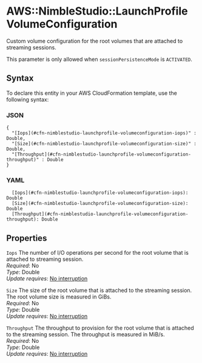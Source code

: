 # AWS::NimbleStudio::LaunchProfile VolumeConfiguration<a name="aws-properties-nimblestudio-launchprofile-volumeconfiguration"></a>

Custom volume configuration for the root volumes that are attached to streaming sessions\.

This parameter is only allowed when `sessionPersistenceMode` is `ACTIVATED`\.

## Syntax<a name="aws-properties-nimblestudio-launchprofile-volumeconfiguration-syntax"></a>

To declare this entity in your AWS CloudFormation template, use the following syntax:

### JSON<a name="aws-properties-nimblestudio-launchprofile-volumeconfiguration-syntax.json"></a>

```
{
  "[Iops](#cfn-nimblestudio-launchprofile-volumeconfiguration-iops)" : Double,
  "[Size](#cfn-nimblestudio-launchprofile-volumeconfiguration-size)" : Double,
  "[Throughput](#cfn-nimblestudio-launchprofile-volumeconfiguration-throughput)" : Double
}
```

### YAML<a name="aws-properties-nimblestudio-launchprofile-volumeconfiguration-syntax.yaml"></a>

```
  [Iops](#cfn-nimblestudio-launchprofile-volumeconfiguration-iops): Double
  [Size](#cfn-nimblestudio-launchprofile-volumeconfiguration-size): Double
  [Throughput](#cfn-nimblestudio-launchprofile-volumeconfiguration-throughput): Double
```

## Properties<a name="aws-properties-nimblestudio-launchprofile-volumeconfiguration-properties"></a>

`Iops` <a name="cfn-nimblestudio-launchprofile-volumeconfiguration-iops"></a>
The number of I/O operations per second for the root volume that is attached to streaming session\.  
_Required_: No  
_Type_: Double  
_Update requires_: [No interruption](https://docs.aws.amazon.com/AWSCloudFormation/latest/UserGuide/using-cfn-updating-stacks-update-behaviors.html#update-no-interrupt)

`Size` <a name="cfn-nimblestudio-launchprofile-volumeconfiguration-size"></a>
The size of the root volume that is attached to the streaming session\. The root volume size is measured in GiBs\.  
_Required_: No  
_Type_: Double  
_Update requires_: [No interruption](https://docs.aws.amazon.com/AWSCloudFormation/latest/UserGuide/using-cfn-updating-stacks-update-behaviors.html#update-no-interrupt)

`Throughput` <a name="cfn-nimblestudio-launchprofile-volumeconfiguration-throughput"></a>
The throughput to provision for the root volume that is attached to the streaming session\. The throughput is measured in MiB/s\.  
_Required_: No  
_Type_: Double  
_Update requires_: [No interruption](https://docs.aws.amazon.com/AWSCloudFormation/latest/UserGuide/using-cfn-updating-stacks-update-behaviors.html#update-no-interrupt)
